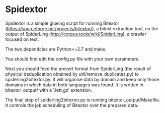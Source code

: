 # Spidextor

Spidextor is a simple glueing script for running Bitextor (https://sourceforge.net/projects/bitextor/), a bitext extraction tool, on the output of SpiderLing (http://corpus.tools/wiki/SpiderLing), a crawler focused on text.

The two dependcies are Python<=2.7 and make.

You should first edit the config.py file with your own parameters.

Next you should feed the prevert format from SpiderLing (the result of physical deduplication obtained by util/remove_duplicates.py) to spiderling2bitextor.py. It will organise data by domain and keep only those domains in which data in both languages was found. It is written in bitextor_output/ with a '.lett.gz' extension.

The final step of spiderling2bitextor.py is running bitextor_output/Makefile. It controls the job scheduling of Bitextor over the prepared data.
